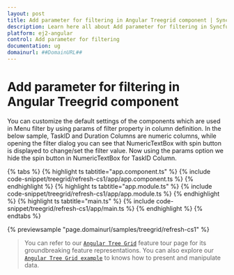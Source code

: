 ```yaml
---
layout: post
title: Add parameter for filtering in Angular Treegrid component | Syncfusion
description: Learn here all about Add parameter for filtering in Syncfusion Angular Treegrid component of Syncfusion Essential JS 2 and more.
platform: ej2-angular
control: Add parameter for filtering 
documentation: ug
domainurl: ##DomainURL##
---
```


# Add parameter for filtering in Angular Treegrid component

You can customize the default settings of the components which are used in Menu filter by using params of filter property in column definition.
In the below sample, TaskID and Duration Columns are numeric columns, while opening the filter dialog you can see that NumericTextBox with spin button is displayed to change/set the filter value. Now using the params option we hide the spin button in NumericTextBox for TaskID Column.

{% tabs %}
{% highlight ts tabtitle="app.component.ts" %}
{% include code-snippet/treegrid/refresh-cs1/app/app.component.ts %}
{% endhighlight %}
{% highlight ts tabtitle="app.module.ts" %}
{% include code-snippet/treegrid/refresh-cs1/app/app.module.ts %}
{% endhighlight %}
{% highlight ts tabtitle="main.ts" %}
{% include code-snippet/treegrid/refresh-cs1/app/main.ts %}
{% endhighlight %}
{% endtabs %}
  
{% previewsample "page.domainurl/samples/treegrid/refresh-cs1" %}

> You can refer to our [`Angular Tree Grid`](https://www.syncfusion.com/angular-ui-components/angular-tree-grid) feature tour page for its groundbreaking feature representations. You can also explore our [`Angular Tree Grid example`](https://ej2.syncfusion.com/angular/demos/#/material/treegrid/treegrid-overview) to knows how to present and manipulate data.